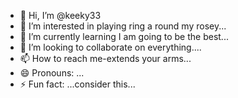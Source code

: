 - 👋 Hi, I’m @keeky33
- 👀 I’m interested in playing ring a round my rosey...
- 🌱 I’m currently learning I am going to be the best...
- 💞️ I’m looking to collaborate on everything....
- 📫 How to reach me-extends your arms...
- 😄 Pronouns: ...
- ⚡ Fun fact: ...consider this...

<!---
keeky33/keeky33 is a ✨ special ✨ repository because its `README.md` (this file) appears on your GitHub profile.
You can click the Preview link to take a look at your changes.
--->
